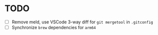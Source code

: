 # TODO

- [ ] Remove meld, use VSCode 3-way diff for `git mergetool` in `.gitconfig`
- [ ] Synchronize `brew` dependencies for `arm64`
